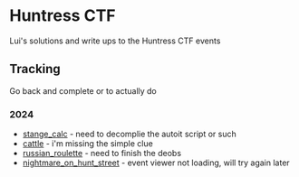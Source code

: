 # Huntress CTF
Lui's solutions and write ups to the Huntress CTF events

## Tracking
Go back and complete or to actually do
### 2024
* [stange_calc](2024/strange_calc/) - need to decomplie the autoit script or such
* [cattle](2024/cattle/) - i'm missing the simple clue
* [russian_roulette](2024/russian_roulette/) - need to finish the deobs
* [nightmare_on_hunt_street](2024/nightmare_on_hunt_street/) - event viewer not loading, will try again later
